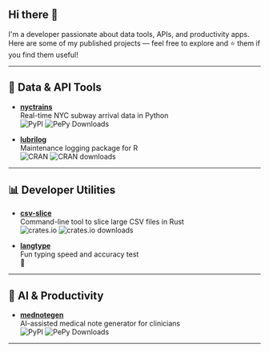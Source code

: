 ## Hi there 👋

I'm a developer passionate about data tools, APIs, and productivity apps.  
Here are some of my published projects — feel free to explore and ⭐ them if you find them useful!

---

## 🚆 Data & API Tools
- **[nyctrains](https://pypi.org/project/nyctrains/)**  
  Real-time NYC subway arrival data in Python  
  ![PyPI](https://img.shields.io/pypi/v/nyctrains)   ![PePy Downloads](https://static.pepy.tech/badge/nyctrains)

  


- **[lubrilog](https://cran.r-project.org/package=lubrilog)**  
  Maintenance logging package for R  
  ![CRAN](https://img.shields.io/cran/v/lubrilog) ![CRAN downloads](https://cranlogs.r-pkg.org/badges/grand-total/lubrilog)


---

## 📊 Developer Utilities
- **[csv-slice](https://crates.io/crates/csv-slice)**  
  Command-line tool to slice large CSV files in Rust  
  ![crates.io](https://img.shields.io/crates/v/csv-slice) ![crates.io downloads](https://img.shields.io/crates/d/csv-slice)

- **[langtype](https://langtype.vercel.app/)**  
  Fun typing speed and accuracy test  
  🎯

---

## 🏥 AI & Productivity
- **[mednotegen](https://pypi.org/project/mednotegen/)**  
  AI-assisted medical note generator for clinicians  
  ![PyPI](https://img.shields.io/pypi/v/mednotegen)  ![PePy Downloads](https://static.pepy.tech/badge/mednotegen)


---

